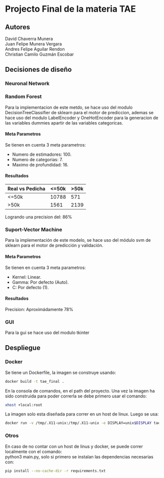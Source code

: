 # Projecto Final de la materia TAE


## Autores
David Chaverra Munera  
Juan Felipe Munera Vergara  
Andres Felipe Aguilar Rendon    
Christian Camilo Guzmán Escobar


## Decisiones de diseño

### Neuronal Network
### Random Forest
Para la implementacion de este metdo, se hace uso del modulo DecisionTreeClassifier de sklearn para el motor de prediccion, ademas se hace uso del modulo LabelEncoder y OneHotEncoder para la generacion de las variables dummies apartir de las variables categoricas. 

#### Meta Parametros
Se tienen en cuenta 3 meta parametros:  
- Numero de estimadores: 100.
- Numero de categorias: 7.
- Maximo de profundidad: 16.
#### Resultados


Real vs  Pedicha | <=50k | >50k 
---- | ---- | ---- 
<=50k | 10788 | 571
| >50k | 1561 | 2139 

Logrando una precision del: 86%

### Suport-Vector Machine
Para la implementación de este modelo, se hace uso del módulo svm de sklearn para el motor de predicción y validación.

#### Meta Parametros
Se tienen en cuenta 3 meta parametros:  
- Kernel: Linear.
- Gamma: Por defecto (Auto).
- C: Por defecto (1).
#### Resultados
Precision: Aproximádamente 78%

### GUI
Para la gui se hace uso del modulo tkinter

## Despliegue
### Docker
Se tiene un Dockerfile, la imagen se construye usando:  
```sh
docker build -t tae_final .  
```
En la consola de comandos, en el path del proyecto. Una vez la imagen ha sido construida para poder correrla se debe primero usar el comando:  
```sh
xhost +local:root
```
La imagen solo esta diseñada para correr en un host de linux. Luego se usa:  
```sh
docker run -v /tmp/.X11-unix:/tmp/.X11-unix -e DISPLAY=unix$DISPLAY tae_final
```

### Otros
En caso de no contar con un host de linus y docker, se puede correr localmente con el comando:  
python3 main.py, solo si primero se instalan las dependencias necesarias con:  
```sh
pip install --no-cache-dir -r requirements.txt
```
